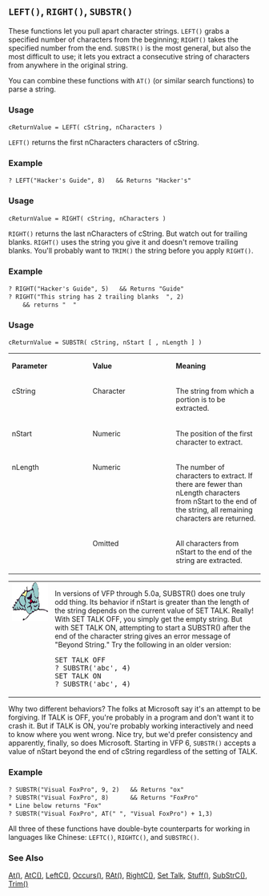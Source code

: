 ## `LEFT()`, `RIGHT()`, `SUBSTR()`

These functions let you pull apart character strings. `LEFT()` grabs a specified number of characters from the beginning; `RIGHT()` takes the specified number from the end. `SUBSTR()` is the most general, but also the most difficult to use; it lets you extract a consecutive string of characters from anywhere in the original string. 

You can combine these functions with `AT()` (or similar search functions) to parse a string.

### Usage

```foxpro
cReturnValue = LEFT( cString, nCharacters )
```

`LEFT()` returns the first nCharacters characters of cString.

### Example

```foxpro
? LEFT("Hacker's Guide", 8)   && Returns "Hacker's"
```
### Usage

```foxpro
cReturnValue = RIGHT( cString, nCharacters )
```

`RIGHT()` returns the last nCharacters of cString. But watch out for trailing blanks. `RIGHT()` uses the string you give it and doesn't remove trailing blanks. You'll probably want to `TRIM()` the string before you apply `RIGHT()`.

### Example

```foxpro
? RIGHT("Hacker's Guide", 5)   && Returns "Guide"
? RIGHT("This string has 2 trailing blanks  ", 2)
    && returns "  "
```
### Usage

```foxpro
cReturnValue = SUBSTR( cString, nStart [ , nLength ] )
```
<table>
<tr>
  <td width="32%" valign="top">
  <p><b>Parameter</b></p>
  </td>
  <td width="23%" valign="top">
  <p><b>Value</b></p>
  </td>
  <td width="45%" valign="top">
  <p><b>Meaning</b></p>
  </td>
 </tr>
<tr>
  <td width="32%" valign="top">
  <p>cString</p>
  </td>
  <td width="23%" valign="top">
  <p>Character</p>
  </td>
  <td width="45%" valign="top">
  <p>The string from which a portion is to be extracted.</p>
  </td>
 </tr>
<tr>
  <td width="32%" valign="top">
  <p>nStart</p>
  </td>
  <td width="23%" valign="top">
  <p>Numeric</p>
  </td>
  <td width="45%" valign="top">
  <p>The position of the first character to extract.</p>
  </td>
 </tr>
<tr>
  <td width="32%" rowspan="2" valign="top">
  <p>nLength</p>
  </td>
  <td width="23%" valign="top">
  <p>Numeric</p>
  </td>
  <td width="45%" valign="top">
  <p>The number of characters to extract. If there are fewer than nLength characters from nStart to the end of the string, all remaining characters are returned.</p>
  </td>
 </tr>
<tr>
  <td width="33%" valign="top">
  <p>Omitted</p>
  </td>
  <td width="67%" valign="top">
  <p>All characters from nStart to the end of the string are extracted.</p>
  </td>
 </tr>
</table>

<table>
<tr>
  <td width="17%" valign="top">
<img width="95" height="77" src="fixbug1.gif">
  </td>
  <td width="83%">
  <p>In versions of VFP through 5.0a, SUBSTR() does one truly odd thing. Its behavior if nStart is greater than the length of the string depends on the current value of SET TALK. Really! With SET TALK OFF, you simply get the empty string. But with SET TALK ON, attempting to start a SUBSTR() after the end of the character string gives an error message of &quot;Beyond String.&quot; Try the following in an older version:</p>
<pre>SET TALK OFF
? SUBSTR('abc', 4)
SET TALK ON
? SUBSTR('abc', 4)</pre>
  </td>
 </tr>
</table>

Why two different behaviors? The folks at Microsoft say it's an attempt to be forgiving. If TALK is OFF, you're probably in a program and don't want it to crash it. But if TALK is ON, you're probably working interactively and need to know where you went wrong. Nice try, but we'd prefer consistency and apparently, finally, so does Microsoft. Starting in VFP 6, `SUBSTR()` accepts a value of nStart beyond the end of cString regardless of the setting of TALK.

### Example

```foxpro
? SUBSTR("Visual FoxPro", 9, 2)   && Returns "ox"
? SUBSTR("Visual FoxPro", 8)      && Returns "FoxPro"
* Line below returns "Fox"
? SUBSTR("Visual FoxPro", AT(" ", "Visual FoxPro") + 1,3)
```

All three of these functions have double-byte counterparts for working in languages like Chinese: `LEFTC()`, `RIGHTC()`, and `SUBSTRC()`.

### See Also

[At()](s4g004.md), [AtC()](s4g004.md), [LeftC()](s4g661.md), [Occurs()](s4g018.md), [RAt()](s4g004.md), [RightC()](s4g661.md), [Set Talk](s4g140.md), [Stuff()](s4g006.md), [SubStrC()](s4g661.md), [Trim()](s4g001.md)